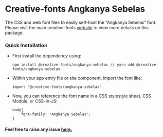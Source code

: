 # Creative-fonts Angkanya Sebelas

The CSS and web font files to easily self-host the “Angkanya Sebelas” font. Please visit the main creative-fonts [website]('https://creativefonts.org/preview/angkanya-sebelas') to view more details on this package.

### Quick Installation

- First install the dependency using:

  ```
  npm install @creative-fonts/angkanya-sebelas // yarn add @creative-fonts/angkanya-sebelas
  ```

- Within your app entry file or site component, import the font like:
  ```
  import "@creative-fonts/angkanya-sebelas"
  ```
- Now, you can reference the font name in a CSS stylestyle sheet, CSS Module, or CSS-in-JS:
  ```
  body{
      font-family: "Angkanya Sebelas";
  }
  ```

#### Feel free to raise any issue [here.](https://github.com/creative-fonts/creative-fonts/issues)
